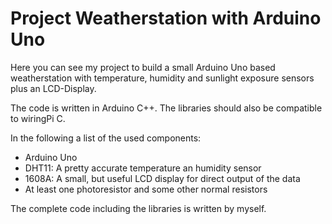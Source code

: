 # Project Weatherstation with Arduino Uno

Here you can see my project to build a small Arduino Uno based weatherstation with temperature, humidity and sunlight exposure sensors plus an LCD-Display.

The code is written in Arduino C++. The libraries should also be compatible to wiringPi C.

In the following a list of the used components:
  - Arduino Uno
  - DHT11: A pretty accurate temperature an humidity sensor
  - 1608A: A small, but useful LCD display for direct output of the data
  - At least one photoresistor and some other normal resistors


The complete code including the libraries is written by myself.
